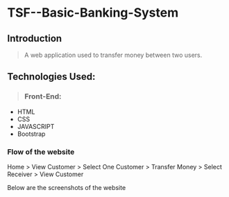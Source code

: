 # TSF--Basic-Banking-System

## Introduction
>  
> A web application used to transfer money between two users.


## Technologies Used:
>  ### Front-End:
- HTML
- CSS
- JAVASCRIPT
- Bootstrap

### Flow of the website
Home > View Customer > Select One Customer > Transfer Money > Select Receiver > View Customer

Below are the screenshots of the website
